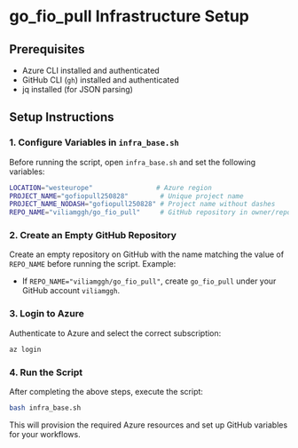 # go_fio_pull Infrastructure Setup


## Prerequisites
- Azure CLI installed and authenticated
- GitHub CLI (`gh`) installed and authenticated
- jq installed (for JSON parsing)

## Setup Instructions

### 1. Configure Variables in `infra_base.sh`
Before running the script, open `infra_base.sh` and set the following variables:

```bash
LOCATION="westeurope"                # Azure region
PROJECT_NAME="gofiopull250828"        # Unique project name
PROJECT_NAME_NODASH="gofiopull250828" # Project name without dashes
REPO_NAME="viliamggh/go_fio_pull"     # GitHub repository in owner/repo format
```

### 2. Create an Empty GitHub Repository
Create an empty repository on GitHub with the name matching the value of `REPO_NAME` before running the script. Example:
- If `REPO_NAME="viliamggh/go_fio_pull"`, create `go_fio_pull` under your GitHub account `viliamggh`.

### 3. Login to Azure
Authenticate to Azure and select the correct subscription:

```sh
az login
```

### 4. Run the Script
After completing the above steps, execute the script:

```sh
bash infra_base.sh
```

This will provision the required Azure resources and set up GitHub variables for your workflows.